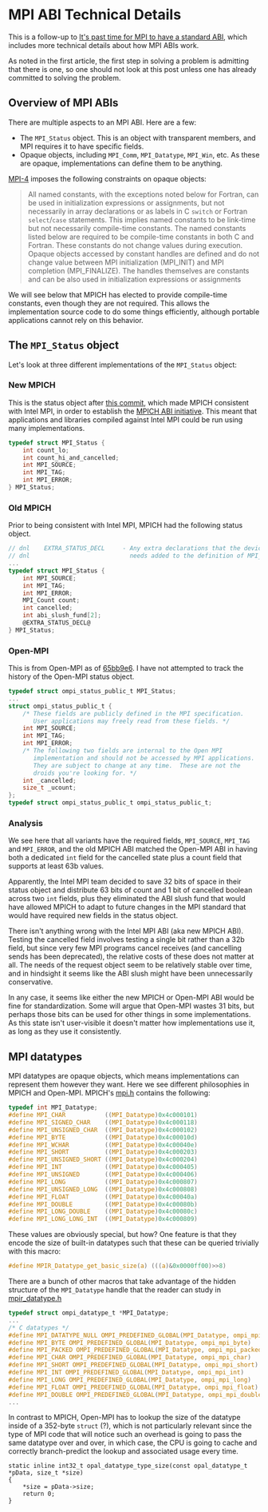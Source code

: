 # MPI ABI Technical Details

This is a follow-up to [It's past time for MPI to have a standard ABI](MPI_Needs_ABI.md),
which includes more technical details about how MPI ABIs work.

As noted in the first article, the first step in solving a problem is admitting that there
is one, so one should not look at this post unless one has already committed to solving
the problem.

## Overview of MPI ABIs

There are multiple aspects to an MPI ABI.  Here are a few:

- The `MPI_Status` object.  This is an object with transparent members, and MPI requires it to have specific fields.
- Opaque objects, including `MPI_Comm`, `MPI_Datatype`, `MPI_Win`, etc.
  As these are opaque, implementations can define them to be anything.
  
[MPI-4](https://www.mpi-forum.org/docs/mpi-4.0/mpi40-report.pdf)
imposes the following constraints on opaque objects:

> All named constants, with the exceptions noted below for Fortran, can be used in
> initialization expressions or assignments, but not necessarily in array declarations or as
> labels in C `switch` or Fortran `select`/`case` statements. This implies named constants
> to be link-time but not necessarily compile-time constants. The named constants listed
> below are required to be compile-time constants in both C and Fortran. These constants
> do not change values during execution. Opaque objects accessed by constant handles are
> defined and do not change value between MPI initialization (MPI_INIT) and MPI completion
> (MPI_FINALIZE). The handles themselves are constants and can be also used in initialization
> expressions or assignments

We will see below that MPICH has elected to provide compile-time constants, even though
they are not required.  This allows the implementation source code to do some things efficiently,
although portable applications cannot rely on this behavior.

## The `MPI_Status` object

Let's look at three different implementations of the `MPI_Status` object:

### New MPICH

This is the status object after [this commit](https://github.com/pmodels/mpich/commit/4b516e886aa3aa51379e0c3806c911c9333c2cc3),
which made MPICH consistent with Intel MPI, in order to establish the [MPICH ABI initiative](https://www.mpich.org/abi/).
This meant that applications and libraries compiled against Intel MPI could be run using many implementations.

```c
typedef struct MPI_Status {
    int count_lo;
    int count_hi_and_cancelled;
    int MPI_SOURCE;
    int MPI_TAG;
    int MPI_ERROR;
} MPI_Status;
```

### Old MPICH

Prior to being consistent with Intel MPI, MPICH had the following status object.

```c
// dnl    EXTRA_STATUS_DECL     - Any extra declarations that the device
// dnl                            needs added to the definition of MPI_Status.
...
typedef struct MPI_Status {
    int MPI_SOURCE;
    int MPI_TAG;
    int MPI_ERROR;
    MPI_Count count;
    int cancelled;
    int abi_slush_fund[2];
    @EXTRA_STATUS_DECL@
} MPI_Status;
```

### Open-MPI

This is from Open-MPI as of [65bb9e6](https://github.com/open-mpi/ompi/blob/65bb9e6b4cffd1cafa23f73b2faf7817c5323ab8/ompi/include/mpi.h.in).
I have not attempted to track the history of the Open-MPI status object.

```c
typedef struct ompi_status_public_t MPI_Status;
...
struct ompi_status_public_t {
    /* These fields are publicly defined in the MPI specification.
       User applications may freely read from these fields. */
    int MPI_SOURCE;
    int MPI_TAG;
    int MPI_ERROR;
    /* The following two fields are internal to the Open MPI
       implementation and should not be accessed by MPI applications.
       They are subject to change at any time.  These are not the
       droids you're looking for. */
    int _cancelled;
    size_t _ucount;
};
typedef struct ompi_status_public_t ompi_status_public_t;
```

### Analysis

We see here that all variants have the required fields, `MPI_SOURCE`, `MPI_TAG` and `MPI_ERROR`,
and the old MPICH ABI matched the Open-MPI ABI in having both a dedicated `int` field for the cancelled
state plus a count field that supports at least 63b values.

Apparently, the Intel MPI team decided to save 32 bits of space in their status object and distribute
63 bits of count and 1 bit of cancelled boolean across two `int` fields, plus they eliminated the ABI
slush fund that would have allowed MPICH to adapt to future changes in the MPI standard that would
have required new fields in the status object.

There isn't anything wrong with the Intel MPI ABI (aka new MPICH ABI).
Testing the cancelled field involves testing a single bit rather than a 32b field,
but since very few MPI programs cancel receives (and cancelling sends has been deprecated),
the relative costs of these does not matter at all.
The needs of the request object seem to be relatively stable over time, and in hindsight it seems
like the ABI slush might have been unnecessarily conservative.

In any case, it seems like either the new MPICH or Open-MPI ABI would be fine for standardization.
Some will argue that Open-MPI wastes 31 bits, but perhaps those bits can be used for other things
in some implementations.  As this state isn't user-visible it doesn't matter how implementations use
it, as long as they use it consistently.

## MPI datatypes

MPI datatypes are opaque objects, which means implementations can represent them however they want.
Here we see different philosophies in MPICH and Open-MPI.
MPICH's [mpi.h](https://github.com/pmodels/mpich/blob/main/src/include/mpi.h.in) contains the following:
```c
typedef int MPI_Datatype;                                                                
#define MPI_CHAR           ((MPI_Datatype)0x4c000101)                                    
#define MPI_SIGNED_CHAR    ((MPI_Datatype)0x4c000118)                                    
#define MPI_UNSIGNED_CHAR  ((MPI_Datatype)0x4c000102)                                    
#define MPI_BYTE           ((MPI_Datatype)0x4c00010d)                                    
#define MPI_WCHAR          ((MPI_Datatype)0x4c00040e)                                    
#define MPI_SHORT          ((MPI_Datatype)0x4c000203)                                    
#define MPI_UNSIGNED_SHORT ((MPI_Datatype)0x4c000204)                                    
#define MPI_INT            ((MPI_Datatype)0x4c000405)                                    
#define MPI_UNSIGNED       ((MPI_Datatype)0x4c000406)                                    
#define MPI_LONG           ((MPI_Datatype)0x4c000807)                                    
#define MPI_UNSIGNED_LONG  ((MPI_Datatype)0x4c000808)                                    
#define MPI_FLOAT          ((MPI_Datatype)0x4c00040a)                                    
#define MPI_DOUBLE         ((MPI_Datatype)0x4c00080b)                                    
#define MPI_LONG_DOUBLE    ((MPI_Datatype)0x4c00080c)                                    
#define MPI_LONG_LONG_INT  ((MPI_Datatype)0x4c000809)  
```
These values are obviously special, but how?
One feature is that they encode the size of built-in datatypes
such that these can be queried trivially with this macro:
```c
#define MPIR_Datatype_get_basic_size(a) (((a)&0x0000ff00)>>8)
```
There are a bunch of other macros that take advantage of the
hidden structure of the `MPI_Datatype` handle that the reader
can study in [mpir_datatype.h](https://github.com/pmodels/mpich/blob/main/src/include/mpir_datatype.h)

```c
typedef struct ompi_datatype_t *MPI_Datatype;
...
/* C datatypes */
#define MPI_DATATYPE_NULL OMPI_PREDEFINED_GLOBAL(MPI_Datatype, ompi_mpi_datatype_null)   
#define MPI_BYTE OMPI_PREDEFINED_GLOBAL(MPI_Datatype, ompi_mpi_byte)                     
#define MPI_PACKED OMPI_PREDEFINED_GLOBAL(MPI_Datatype, ompi_mpi_packed)                 
#define MPI_CHAR OMPI_PREDEFINED_GLOBAL(MPI_Datatype, ompi_mpi_char)                     
#define MPI_SHORT OMPI_PREDEFINED_GLOBAL(MPI_Datatype, ompi_mpi_short)                   
#define MPI_INT OMPI_PREDEFINED_GLOBAL(MPI_Datatype, ompi_mpi_int)                       
#define MPI_LONG OMPI_PREDEFINED_GLOBAL(MPI_Datatype, ompi_mpi_long)                     
#define MPI_FLOAT OMPI_PREDEFINED_GLOBAL(MPI_Datatype, ompi_mpi_float)                   
#define MPI_DOUBLE OMPI_PREDEFINED_GLOBAL(MPI_Datatype, ompi_mpi_double) 
...
```

In contrast to MPICH, Open-MPI has to lookup the size of the datatype
inside of a 352-byte `struct` (?), which is not particularly relevant
since the type of MPI code that will notice such an overhead is going
to pass the same datatype over and over, in which case, the CPU is going
to cache and correctly branch-predict the lookup and associated usage
every time.
```
static inline int32_t opal_datatype_type_size(const opal_datatype_t *pData, size_t *size)
{
    *size = pData->size;
    return 0;
}
```
